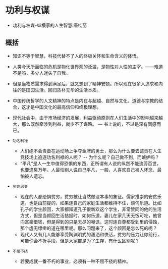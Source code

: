 # 功利与权谋

- 功利与权谋-纵横家的人生智慧.唐桂丽

## 概括
- 知识不等于智慧，科技代替不了人的终极关怀和生命含义的体悟。
- 人类今天所面临的危机是物化世界观的泛滥，是物性对人性的主宰。——难道不是吗，多少人迷失了自我。
- 但是当物质需求得到满足后，就又想到了精神安顿。所以现在很多人追求和向往的是田园生活。回归质朴无华的生活本质。
- 中国传统哲学的人文精神的特点是内在与超越、自然与文化、道德与宗教的结合，这才是中国文化的最高信仰和终极理想。
- 现代社会中，由于市场经济的发展，利益驱动原则在人们生活中的影响越来越大，那么既然牵涉到利益，就少不了谋略。 — 书上说的，不过是深有同感而已。

- `功名利禄`
    - 人们绝不会责备在运动场上争夺金牌的勇士，那么为什么要去谴责在人生竞技场上追逐功名利禄的人呢？ -- 为什么呢？自己做不到，而嫉妒吗？
    - “平凡”是人一生中值得恐惧的东西，正所谓有人说的纵然不能流芳百世，也要遗臭万年。人最怕别人说自己平凡，一般，人喜欢自己被人怀念、最怕被人遗忘。

- `穷则思变`
    - 现在的人都恐惧贫穷，贫穷被让当然做没本事的象征。儒家推崇的安贫乐道，也是由前提的，如果连自己的家庭生活都维持不住，谈何乐道。比如孔子的学生颜回，大家都知道孔子很新欢这个学生，非常赞同的他的生活方式，但是当颜回生活拮据时，如何乐道，妻儿在家几天无饭可吃，他曾向富豪借钱，但是得到的只是无尽的嘲讽，这时连自尊都受到里的侵蚀，那个虚无缥缈的道在哪里呢。那么问题来了，这个颜回是怎么死的呢？
    - 现代人又有几人能够享受陶渊明式的潇洒和快活，贫穷的压力让你前行，可能你会不折手段，但是大家都是为了生存，有什么区别呢？
- `不屈不挠`
    - 若要成就一番不朽的事业，必须有一种不屈不挠的精神。